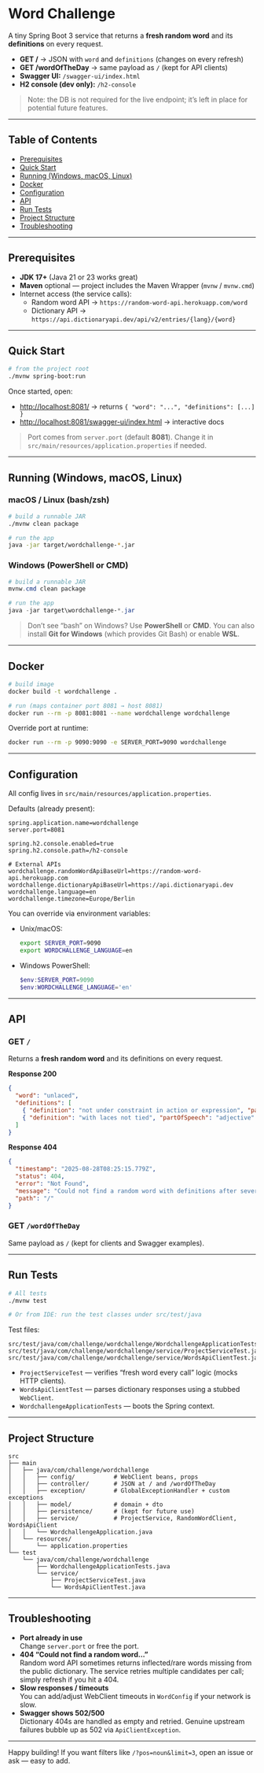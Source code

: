 # Word Challenge

A tiny Spring Boot 3 service that returns a **fresh random word** and its **definitions** on every request.

- **GET /** → JSON with `word` and `definitions` (changes on every refresh)
- **GET /wordOfTheDay** → same payload as `/` (kept for API clients)
- **Swagger UI:** `/swagger-ui/index.html`
- **H2 console (dev only):** `/h2-console`

> Note: the DB is not required for the live endpoint; it’s left in place for potential future features.

---

## Table of Contents

- [Prerequisites](#prerequisites)
- [Quick Start](#quick-start)
- [Running (Windows, macOS, Linux)](#running-windows-macos-linux)
- [Docker](#docker)
- [Configuration](#configuration)
- [API](#api)
- [Run Tests](#run-tests)
- [Project Structure](#project-structure)
- [Troubleshooting](#troubleshooting)

---

## Prerequisites

- **JDK 17+** (Java 21 or 23 works great)
- **Maven** optional — project includes the Maven Wrapper (`mvnw` / `mvnw.cmd`)
- Internet access (the service calls):
  - Random word API → `https://random-word-api.herokuapp.com/word`
  - Dictionary API → `https://api.dictionaryapi.dev/api/v2/entries/{lang}/{word}`

---

## Quick Start

```bash
# from the project root
./mvnw spring-boot:run
```

Once started, open:

- <http://localhost:8081/> → returns `{ "word": "...", "definitions": [...] }`
- <http://localhost:8081/swagger-ui/index.html> → interactive docs

> Port comes from `server.port` (default **8081**). Change it in
> `src/main/resources/application.properties` if needed.

---

## Running (Windows, macOS, Linux)

### macOS / Linux (bash/zsh)

```bash
# build a runnable JAR
./mvnw clean package

# run the app
java -jar target/wordchallenge-*.jar
```

### Windows (PowerShell or CMD)

```powershell
# build a runnable JAR
mvnw.cmd clean package

# run the app
java -jar target\wordchallenge-*.jar
```

> Don’t see “bash” on Windows? Use **PowerShell** or **CMD**.
> You can also install **Git for Windows** (which provides Git Bash) or enable **WSL**.

---

## Docker

```bash
# build image
docker build -t wordchallenge .

# run (maps container port 8081 → host 8081)
docker run --rm -p 8081:8081 --name wordchallenge wordchallenge
```

Override port at runtime:

```bash
docker run --rm -p 9090:9090 -e SERVER_PORT=9090 wordchallenge
```

---

## Configuration

All config lives in `src/main/resources/application.properties`.

Defaults (already present):

```properties
spring.application.name=wordchallenge
server.port=8081

spring.h2.console.enabled=true
spring.h2.console.path=/h2-console

# External APIs
wordchallenge.randomWordApiBaseUrl=https://random-word-api.herokuapp.com
wordchallenge.dictionaryApiBaseUrl=https://api.dictionaryapi.dev
wordchallenge.language=en
wordchallenge.timezone=Europe/Berlin
```

You can override via environment variables:

- Unix/macOS:
  ```bash
  export SERVER_PORT=9090
  export WORDCHALLENGE_LANGUAGE=en
  ```
- Windows PowerShell:
  ```powershell
  $env:SERVER_PORT=9090
  $env:WORDCHALLENGE_LANGUAGE='en'
  ```

---

## API

### GET `/`

Returns a **fresh random word** and its definitions on every request.

**Response 200**
```json
{
  "word": "unlaced",
  "definitions": [
    { "definition": "not under constraint in action or expression", "partOfSpeech": "adjective" },
    { "definition": "with laces not tied", "partOfSpeech": "adjective" }
  ]
}
```

**Response 404**
```json
{
  "timestamp": "2025-08-28T08:25:15.779Z",
  "status": 404,
  "error": "Not Found",
  "message": "Could not find a random word with definitions after several attempts.",
  "path": "/"
}
```

### GET `/wordOfTheDay`

Same payload as `/` (kept for clients and Swagger examples).

---

## Run Tests

```bash
# All tests
./mvnw test

# Or from IDE: run the test classes under src/test/java
```

Test files:

```
src/test/java/com/challenge/wordchallenge/WordchallengeApplicationTests.java
src/test/java/com/challenge/wordchallenge/service/ProjectServiceTest.java
src/test/java/com/challenge/wordchallenge/service/WordsApiClientTest.java
```

- `ProjectServiceTest` — verifies “fresh word every call” logic (mocks HTTP clients).
- `WordsApiClientTest` — parses dictionary responses using a stubbed `WebClient`.
- `WordchallengeApplicationTests` — boots the Spring context.

---

## Project Structure

```
src
├── main
│   ├── java/com/challenge/wordchallenge
│   │   ├── config/           # WebClient beans, props
│   │   ├── controller/       # JSON at / and /wordOfTheDay
│   │   ├── exception/        # GlobalExceptionHandler + custom exceptions
│   │   ├── model/            # domain + dto
│   │   ├── persistence/      # (kept for future use)
│   │   ├── service/          # ProjectService, RandomWordClient, WordsApiClient
│   │   └── WordchallengeApplication.java
│   └── resources/
│       └── application.properties
└── test
    └── java/com/challenge/wordchallenge
        ├── WordchallengeApplicationTests.java
        └── service/
            ├── ProjectServiceTest.java
            └── WordsApiClientTest.java
```

---

## Troubleshooting

- **Port already in use**  
  Change `server.port` or free the port.
- **404 “Could not find a random word…”**  
  Random word API sometimes returns inflected/rare words missing from the public dictionary.
  The service retries multiple candidates per call; simply refresh if you hit a 404.
- **Slow responses / timeouts**  
  You can add/adjust WebClient timeouts in `WordConfig` if your network is slow.
- **Swagger shows 502/500**  
  Dictionary 404s are handled as empty and retried. Genuine upstream failures bubble up as 502 via `ApiClientException`.

---

Happy building! If you want filters like `/?pos=noun&limit=3`, open an issue or ask — easy to add.
